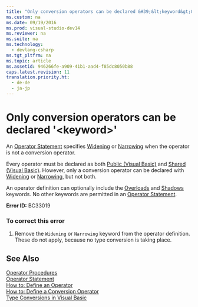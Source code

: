 ```yaml
---
title: "Only conversion operators can be declared &#39;&lt;keyword&gt;&#39;"
ms.custom: na
ms.date: 09/19/2016
ms.prod: visual-studio-dev14
ms.reviewer: na
ms.suite: na
ms.technology: 
  - devlang-csharp
ms.tgt_pltfrm: na
ms.topic: article
ms.assetid: 946266fe-a909-41b1-aad4-f85dc8050b88
caps.latest.revision: 11
translation.priority.ht: 
  - de-de
  - ja-jp
---
```

# Only conversion operators can be declared &#39;&lt;keyword&gt;&#39;
An [Operator Statement](../vs140/Operator-Statement.md) specifies [Widening](../vs140/Widening--Visual-Basic-.md) or [Narrowing](../vs140/Narrowing--Visual-Basic-.md) when the operator is not a conversion operator.  
  
 Every operator must be declared as both [Public (Visual Basic)](../vs140/Public--Visual-Basic-.md) and [Shared (Visual Basic)](../Topic/Shared%20\(Visual%20Basic\).md). However, only a conversion operator can be declared with [Widening](../vs140/Widening--Visual-Basic-.md) or [Narrowing](../vs140/Narrowing--Visual-Basic-.md), but not both.  
  
 An operator definition can optionally include the [Overloads](../vs140/Overloads--Visual-Basic-.md) and [Shadows](../vs140/Shadows--Visual-Basic-.md) keywords. No other keywords are permitted in an [Operator Statement](../vs140/Operator-Statement.md).  
  
 **Error ID:** BC33019  
  
### To correct this error  
  
1.  Remove the `Widening` or `Narrowing` keyword from the operator definition. These do not apply, because no type conversion is taking place.  
  
## See Also  
 [Operator Procedures](../vs140/Operator-Procedures--Visual-Basic-.md)   
 [Operator Statement](../vs140/Operator-Statement.md)   
 [How to: Define an Operator](../vs140/How-to--Define-an-Operator--Visual-Basic-.md)   
 [How to: Define a Conversion Operator](../vs140/How-to--Define-a-Conversion-Operator--Visual-Basic-.md)   
 [Type Conversions in Visual Basic](../vs140/Type-Conversions-in-Visual-Basic.md)